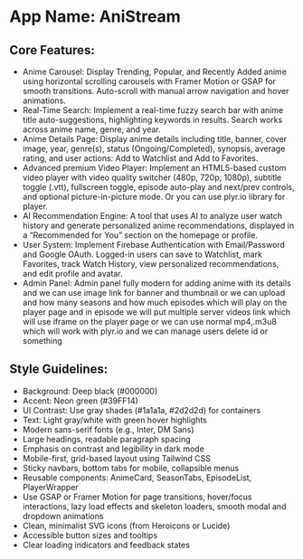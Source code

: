 # **App Name**: AniStream

## Core Features:

- Anime Carousel: Display Trending, Popular, and Recently Added anime using horizontal scrolling carousels with Framer Motion or GSAP for smooth transitions. Auto-scroll with manual arrow navigation and hover animations.
- Real-Time Search: Implement a real-time fuzzy search bar with anime title auto-suggestions, highlighting keywords in results. Search works across anime name, genre, and year.
- Anime Details Page: Display anime details including title, banner, cover image, year, genre(s), status (Ongoing/Completed), synopsis, average rating, and user actions: Add to Watchlist and Add to Favorites.
- Advanced premium Video Player: Implement an HTML5-based custom video player with video quality switcher (480p, 720p, 1080p), subtitle toggle (.vtt), fullscreen toggle, episode auto-play and next/prev controls, and optional picture-in-picture mode. Or you can use plyr.io library for player.
- AI Recommendation Engine: A tool that uses AI to analyze user watch history and generate personalized anime recommendations, displayed in a “Recommended for You” section on the homepage or profile.
- User System: Implement Firebase Authentication with Email/Password and Google OAuth. Logged-in users can save to Watchlist, mark Favorites, track Watch History, view personalized recommendations, and edit profile and avatar.
- Admin Panel: Admin panel fully modern for adding anime with its details and we can use image link for banner and thumbnail or we can upload and how many seasons and how much episodes which will play on the player page and in episode we will put multiple server videos link which will use iframe on the player page or we can use normal mp4,.m3u8 which will work with plyr.io and we can manage users delete id or something

## Style Guidelines:

- Background: Deep black (#000000)
- Accent: Neon green (#39FF14)
- UI Contrast: Use gray shades (#1a1a1a, #2d2d2d) for containers
- Text: Light gray/white with green hover highlights
- Modern sans-serif fonts (e.g., Inter, DM Sans)
- Large headings, readable paragraph spacing
- Emphasis on contrast and legibility in dark mode
- Mobile-first, grid-based layout using Tailwind CSS
- Sticky navbars, bottom tabs for mobile, collapsible menus
- Reusable components: AnimeCard, SeasonTabs, EpisodeList, PlayerWrapper
- Use GSAP or Framer Motion for page transitions, hover/focus interactions, lazy load effects and skeleton loaders, smooth modal and dropdown animations
- Clean, minimalist SVG icons (from Heroicons or Lucide)
- Accessible button sizes and tooltips
- Clear loading indicators and feedback states
